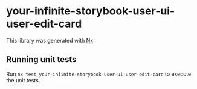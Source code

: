 # your-infinite-storybook-user-ui-user-edit-card

This library was generated with [Nx](https://nx.dev).

## Running unit tests

Run `nx test your-infinite-storybook-user-ui-user-edit-card` to execute the unit tests.
